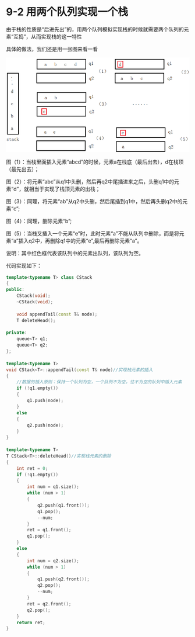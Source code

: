 # 9-2 用两个队列实现一个栈

由于栈的性质是“后进先出”的，用两个队列模拟实现栈的时候就需要两个队列的元素“互捣”，从而实现栈的这一特性

具体的做法，我们还是用一张图来看一看

![](pic/20180527105637787.png)

图（1）：当栈里面插入元素“abcd”的时候，元素a在栈底（最后出去），d在栈顶（最先出去）；

图（2）：将元素“abc”从q1中头删，然后再q2中尾插进来之后，头删q1中的元素“d”，就相当于实现了栈顶元素的出栈；

图（3）：同理，将元素“ab”从q2中头删，然后尾插到q1中，然后再头删q2中的元素“c”;

图（4）：同理，删除元素“b”;

图（5）：当栈又插入一个元素“e”时，此时元素“a”不能从队列中删除，而是将元素“a”插入q2中，再删除q1中的元素“e”,最后再删除元素“a”。

说明：其中红色框代表该队列中的元素出队列，该队列为空。

代码实现如下：
```C++
template<typename T> class CStack
{
public:
	CStack(void);
	~CStack(void);
 
	void appendTail(const T& node);
	T deleteHead();
 
private:
	queue<T> q1;
	queue<T> q2;
};
 
template<typename T>
void CStack<T>::appendTail(const T& node)//实现栈元素的插入
{
	//数据的插入原则：保持一个队列为空，一个队列不为空，往不为空的队列中插入元素
	if (!q1.empty())
	{
		q1.push(node);
	}
	else
	{
		q2.push(node);
	}
}
 
template<typename T>
T CStack<T>::deleteHead()//实现栈元素的删除
{
	int ret = 0;
	if (!q1.empty())
	{
		int num = q1.size();
		while (num > 1)
		{
			q2.push(q1.front());
			q1.pop();
			--num;
		}
		ret = q1.front();
		q1.pop();
	}
	else
	{
		int num = q2.size();
		while (num > 1)
		{
			q1.push(q2.front());
			q2.pop();
			--num;
		}
		ret = q2.front();
		q2.pop();
	}
	return ret;
}
```

